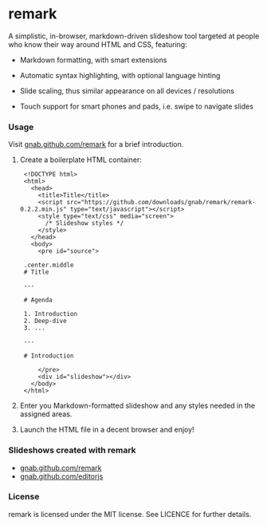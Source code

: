 # remark

A simplistic, in-browser, markdown-driven slideshow tool targeted at people who know their way around HTML and CSS, featuring:

- Markdown formatting, with smart extensions

- Automatic syntax highlighting, with optional language hinting

- Slide scaling, thus similar appearance on all devices / resolutions

- Touch support for smart phones and pads, i.e. swipe to navigate slides

### Usage

Visit [gnab.github.com/remark](http://gnab.github.com/remark) for a brief introduction.

1. Create a boilerplate HTML container:

        <!DOCTYPE html>
        <html>
          <head>
            <title>Title</title>
            <script src="https://github.com/downloads/gnab/remark/remark-0.2.2.min.js" type="text/javascript"></script>
            <style type="text/css" media="screen">
              /* Slideshow styles */
            </style>
          </head>
          <body>
            <pre id="source">

        .center.middle
        # Title

        ---

        # Agenda

        1. Introduction
        2. Deep-dive
        3. ...

        ---

        # Introduction

            </pre>
            <div id="slideshow"></div>
          </body>
        </html>

2. Enter you Markdown-formatted slideshow and any styles needed in the assigned areas.

3. Launch the HTML file in a decent browser and enjoy!

### Slideshows created with remark

- [gnab.github.com/remark](http://gnab.github.com/remark)
- [gnab.github.com/editorjs](http://gnab.github.com/editorjs)

### License 

remark is licensed under the MIT license. See LICENCE for further 
details.
